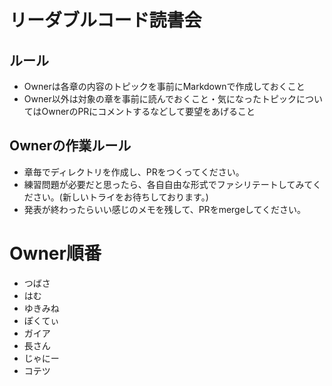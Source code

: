# リーダブルコード読書会

## ルール
* Ownerは各章の内容のトピックを事前にMarkdownで作成しておくこと
* Owner以外は対象の章を事前に読んでおくこと・気になったトピックについてはOwnerのPRにコメントするなどして要望をあげること

## Ownerの作業ルール
* 章毎でディレクトリを作成し、PRをつくってください。
* 練習問題が必要だと思ったら、各自自由な形式でファシリテートしてみてください。(新しいトライをお待ちしております。)
* 発表が終わったらいい感じのメモを残して、PRをmergeしてください。

# Owner順番
* つばさ
* はむ
* ゆきみね
* ぽくてぃ
* ガイア
* 長さん
* じゃにー
* コテツ
